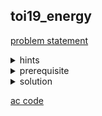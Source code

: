 ## toi19_energy

[problem statement](https://programming.in.th/tasks/toi19_energy)

<details>
  <summary>hints</summary>
  <ul>
    <details>
      <summary>hint 1</summary>
      <p>N ≤ 300 และ ให้หาจำนวนวิธี?</p>
    </details>
    <details>
      <summary>hint 1.5</summary>
      <p>$N^3$</p>
    </details>
  </ul>
</details>

<details>
  <summary>prerequisite</summary>
  <p>dynamic programming, MCM</p>
</details>

<details>
  <summary>solution</summary>
  <p>เราสามารถแก้โจทย์ข้อนี้ด้วย dynamic programming ได้โดยที่เราเราจะกำหนด $dp(lv, i, j)$ คือจำนวนวิธีในการสร้างแบ่ง array เมื่อเราสร้างขึ้นมาจนถึง level ที่ $lv$ และพิจารณาช่วง $[i, j]$ โดยเราจะค่อยๆสร้างคำตอบจากล่างขึ้นมาด้านบนคือไล่ $lv$ จาก $k, k-1, \ldots, 1$. transition คือ $dp(lv, i, j) = \sum(dp(lv+1, i, x) \cdot dp(lv+1, x+1, j) \mod 1e9 + 7)$; ผลต่างผลบวก $A$ ในช่วง $[i, x]$ และ $[x+1, j] \leq d$ และ $i \leq x < j$ และ base case ก็คือ $dp(k, i, j) = 1, i \leq j$</p>
  <p align="center">
    <img width="600" src="https://github.com/packmani/toi-posn-com-guide/assets/40173086/8e4f005f-d665-48e5-b7e8-7bdaed223d8d" />
  </p>
</details>

[ac code](./toi19_energy.cpp)
